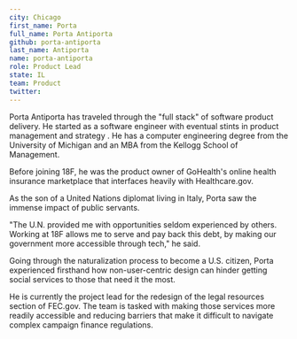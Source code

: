 ```yaml
---
city: Chicago
first_name: Porta
full_name: Porta Antiporta
github: porta-antiporta
last_name: Antiporta
name: porta-antiporta
role: Product Lead
state: IL
team: Product
twitter:
---
```

Porta Antiporta has traveled through the "full stack" of software product delivery. He started as a software engineer with eventual stints in product management and strategy . He has a computer engineering degree from the University of Michigan and an MBA from the Kellogg School of Management.

Before joining 18F, he was the product owner of GoHealth's online health insurance marketplace that interfaces heavily with Healthcare.gov. 

As the son of a United Nations diplomat living in Italy, Porta saw the immense impact of public servants.  

"The U.N. provided me with opportunities seldom experienced by others. Working at 18F allows me to serve and pay back this debt, by making our government more accessible through tech," he said.

Going through the naturalization process to become a U.S. citizen, Porta experienced firsthand how non-user-centric design can hinder getting social services to those that need it the most.

He is currently the project lead for the redesign of the legal resources section of FEC.gov. The team is tasked with making those services more readily accessible and reducing barriers that make it difficult to navigate complex campaign finance regulations.
